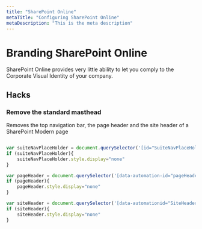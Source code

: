 ```yaml
---
title: "SharePoint Online"
metaTitle: "Configuring SharePoint Online"
metaDescription: "This is the meta description"
---
```


# Branding SharePoint Online

SharePoint Online provides very little ability to let you comply to the Corporate Visual Identity of your company.


## Hacks

### Remove the standard masthead
Removes the top navigation bar, the page header and the site header of a SharePoint Modern page

```javascript

var suiteNavPlaceHolder = document.querySelector('[id="SuiteNavPlaceHolder"]');
if (suiteNavPlaceHolder){
    suiteNavPlaceHolder.style.display="none"     
}

var pageHeader = document.querySelector('[data-automation-id="pageHeader"]');
if (pageHeader){
    pageHeader.style.display="none"     
}

var siteHeader = document.querySelector('[data-automationid="SiteHeader"]');
if (siteHeader){
    siteHeader.style.display="none"     
}
        
```

